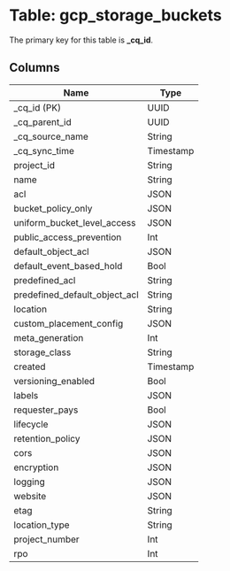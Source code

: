 # Table: gcp_storage_buckets



The primary key for this table is **_cq_id**.


## Columns
| Name          | Type          |
| ------------- | ------------- |
|_cq_id (PK)|UUID|
|_cq_parent_id|UUID|
|_cq_source_name|String|
|_cq_sync_time|Timestamp|
|project_id|String|
|name|String|
|acl|JSON|
|bucket_policy_only|JSON|
|uniform_bucket_level_access|JSON|
|public_access_prevention|Int|
|default_object_acl|JSON|
|default_event_based_hold|Bool|
|predefined_acl|String|
|predefined_default_object_acl|String|
|location|String|
|custom_placement_config|JSON|
|meta_generation|Int|
|storage_class|String|
|created|Timestamp|
|versioning_enabled|Bool|
|labels|JSON|
|requester_pays|Bool|
|lifecycle|JSON|
|retention_policy|JSON|
|cors|JSON|
|encryption|JSON|
|logging|JSON|
|website|JSON|
|etag|String|
|location_type|String|
|project_number|Int|
|rpo|Int|